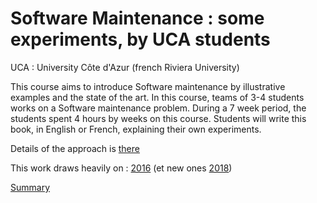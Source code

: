 # Software Maintenance : some experiments, by UCA students

UCA : University Côte d'Azur (french Riviera University)

This course aims to introduce Software maintenance by illustrative examples and the state of the art. 
In this course, teams of 3-4 students works on a Software maintenance problem. During a 7 week period, the students spent 4 hours by weeks on this course.
Students will write this book, in English or French, explaining their own experiments. 

Details of the approach is [there](https://mireilleblayfornarino.i3s.unice.fr/doku.php?id=teaching:reverse:2018)

This work draws heavily on : [2016](https://www.gitbook.com/book/delftswa/desosa2016/details) (et new ones [2018](https://legacy.gitbook.com/book/delftswa/desosa2018/details))


[Summary](SUMMARY.md)


